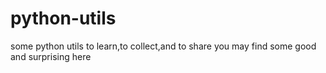 # python-utils
some python utils to learn,to collect,and to share
you may find some good and surprising here
